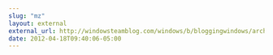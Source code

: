 ```yaml
---
slug: "mz"
layout: external
external_url: http://windowsteamblog.com/windows/b/bloggingwindows/archive/2012/04/16/announcing-the-windows-8-editions.aspx
date: 2012-04-18T09:40:06-05:00
---
```

